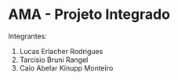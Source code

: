 # AMA - Projeto Integrado


Integrantes:
1. Lucas Erlacher Rodrigues
2. Tarcísio Bruni Rangel
3. Caio Abelar Kinupp Monteiro
